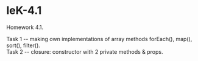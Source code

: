 # leK-4.1
Homework 4.1.

Task 1 -- making own implementations of array methods forEach(), map(), sort(), filter().<br>
Task 2 -- closure: constructor with 2 private methods &amp; props.
